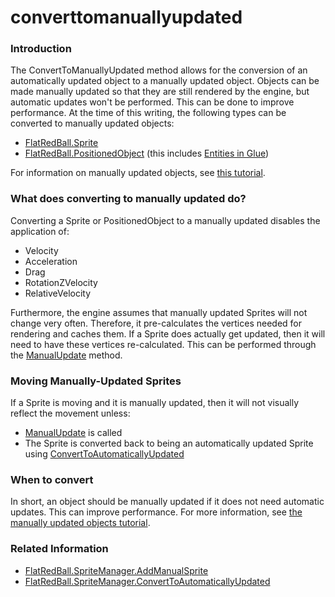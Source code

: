 # converttomanuallyupdated

### Introduction

The ConvertToManuallyUpdated method allows for the conversion of an automatically updated object to a manually updated object. Objects can be made manually updated so that they are still rendered by the engine, but automatic updates won't be performed. This can be done to improve performance. At the time of this writing, the following types can be converted to manually updated objects:

* [FlatRedBall.Sprite](../../../../frb/docs/index.php)
* [FlatRedBall.PositionedObject](../../../../frb/docs/index.php) (this includes [Entities in Glue](../../../../frb/docs/index.php))

For information on manually updated objects, see [this tutorial](../../../../frb/docs/index.php).

### What does converting to manually updated do?

Converting a Sprite or PositionedObject to a manually updated disables the application of:

* Velocity
* Acceleration
* Drag
* RotationZVelocity
* RelativeVelocity

Furthermore, the engine assumes that manually updated Sprites will not change very often. Therefore, it pre-calculates the vertices needed for rendering and caches them. If a Sprite does actually get updated, then it will need to have these vertices re-calculated. This can be performed through the [ManualUpdate](../../../../frb/docs/index.php) method.

### Moving Manually-Updated Sprites

If a Sprite is moving and it is manually updated, then it will not visually reflect the movement unless:

* [ManualUpdate](../../../../frb/docs/index.php) is called
* The Sprite is converted back to being an automatically updated Sprite using [ConvertToAutomaticallyUpdated](../../../../frb/docs/index.php)

### When to convert

In short, an object should be manually updated if it does not need automatic updates. This can improve performance. For more information, see [the manually updated objects tutorial](../../../../frb/docs/index.php).

### Related Information

* [FlatRedBall.SpriteManager.AddManualSprite](../../../../frb/docs/index.php)
* [FlatRedBall.SpriteManager.ConvertToAutomaticallyUpdated](../../../../frb/docs/index.php)
